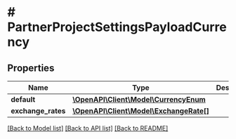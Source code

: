 # # PartnerProjectSettingsPayloadCurrency

## Properties

Name | Type | Description | Notes
------------ | ------------- | ------------- | -------------
**default** | [**\OpenAPI\Client\Model\CurrencyEnum**](CurrencyEnum.md) |  |
**exchange_rates** | [**\OpenAPI\Client\Model\ExchangeRate[]**](ExchangeRate.md) |  | [optional]

[[Back to Model list]](../../README.md#models) [[Back to API list]](../../README.md#endpoints) [[Back to README]](../../README.md)
